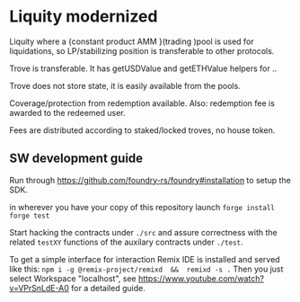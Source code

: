 # Liquity modernized
Liquity where a {constant product AMM }(trading )pool is used for liquidations,
so LP/stabilizing position is transferable to other protocols.

Trove is transferable. It has getUSDValue and getETHValue helpers for ..

Trove does not store state, it is easily available from the pools.

Coverage/protection from redemption available. Also: redemption fee is awarded to the redeemed user.

Fees are distributed according to staked/locked troves, no house token.

## SW development guide

Run through https://github.com/foundry-rs/foundry#installation to setup the SDK.

in wherever you have your copy of this repository launch
`forge install`
`forge test`

Start hacking the contracts under `./src` and assure correctness with the related `testXY` functions of the auxilary contracts under `./test`.

To get a simple interface for interaction Remix IDE is installed and served like this:
`npm i -g @remix-project/remixd  &&  remixd -s .`
Then you just select Workspace "localhost", see https://www.youtube.com/watch?v=VPrSnLdE-A0 for a detailed guide.